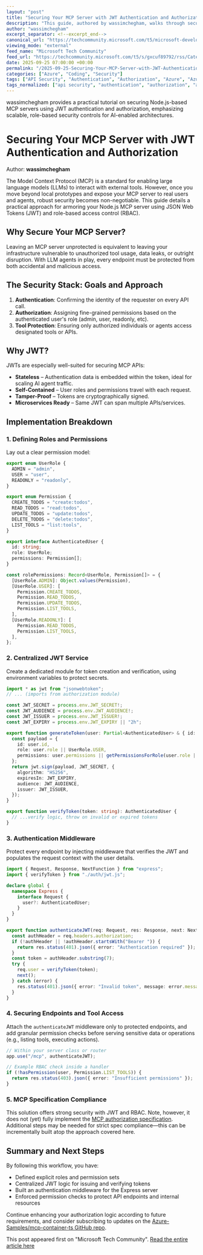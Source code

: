 ```yaml
---
layout: "post"
title: "Securing Your MCP Server with JWT Authentication and Authorization"
description: "This guide, authored by wassimchegham, walks through securing a Node.js-based Model Context Protocol (MCP) server using JSON Web Tokens (JWT) for authentication and role-based access control. It covers implementation steps, code examples, middleware integration, and best practices for robust, scalable security tailored for LLM tool integrations and AI agents. Practical advice is provided for establishing user roles, permissions, and centralized JWT management, with reference to an Azure-hosted MCP project."
author: "wassimchegham"
excerpt_separator: <!--excerpt_end-->
canonical_url: "https://techcommunity.microsoft.com/t5/microsoft-developer-community/it-s-time-to-secure-your-mcp-servers-here-s-how/ba-p/4434308"
viewing_mode: "external"
feed_name: "Microsoft Tech Community"
feed_url: "https://techcommunity.microsoft.com/t5/s/gxcuf89792/rss/Category?category.id=Azure"
date: 2025-09-25 07:00:00 +00:00
permalink: "/2025-09-25-Securing-Your-MCP-Server-with-JWT-Authentication-and-Authorization.html"
categories: ["Azure", "Coding", "Security"]
tags: ["API Security", "Authentication", "Authorization", "Azure", "Azure Samples", "Coding", "Community", "Express.js", "JSON Web Tokens", "JWT", "LLM", "MCP", "Microservices", "Middleware", "Node.js", "RBAC", "Role Based Access Control", "Security", "Token Based Security"]
tags_normalized: ["api security", "authentication", "authorization", "azure", "azure samples", "coding", "community", "expressdotjs", "json web tokens", "jwt", "llm", "mcp", "microservices", "middleware", "nodedotjs", "rbac", "role based access control", "security", "token based security"]
---
```


wassimchegham provides a practical tutorial on securing Node.js-based MCP servers using JWT authentication and authorization, emphasizing scalable, role-based security controls for AI-enabled architectures.<!--excerpt_end-->

# Securing Your MCP Server with JWT Authentication and Authorization

Author: **wassimchegham**

The Model Context Protocol (MCP) is a standard for enabling large language models (LLMs) to interact with external tools. However, once you move beyond local prototypes and expose your MCP server to real users and agents, robust security becomes non-negotiable. This guide details a practical approach for armoring your Node.js MCP server using JSON Web Tokens (JWT) and role-based access control (RBAC).

## Why Secure Your MCP Server?

Leaving an MCP server unprotected is equivalent to leaving your infrastructure vulnerable to unauthorized tool usage, data leaks, or outright disruption. With LLM agents in play, every endpoint must be protected from both accidental and malicious access.

## The Security Stack: Goals and Approach

1. **Authentication**: Confirming the identity of the requester on every API call.
2. **Authorization**: Assigning fine-grained permissions based on the authenticated user's role (admin, user, readonly, etc).
3. **Tool Protection**: Ensuring only authorized individuals or agents access designated tools or APIs.

## Why JWT?

JWTs are especially well-suited for securing MCP APIs:

- **Stateless** – Authentication data is embedded within the token, ideal for scaling AI agent traffic.
- **Self-Contained** – User roles and permissions travel with each request.
- **Tamper-Proof** – Tokens are cryptographically signed.
- **Microservices Ready** – Same JWT can span multiple APIs/services.

## Implementation Breakdown

### 1. Defining Roles and Permissions

Lay out a clear permission model:

```typescript
export enum UserRole {
  ADMIN = "admin",
  USER = "user",
  READONLY = "readonly",
}

export enum Permission {
  CREATE_TODOS = "create:todos",
  READ_TODOS = "read:todos",
  UPDATE_TODOS = "update:todos",
  DELETE_TODOS = "delete:todos",
  LIST_TOOLS = "list:tools",
}

export interface AuthenticatedUser {
  id: string;
  role: UserRole;
  permissions: Permission[];
}

const rolePermissions: Record<UserRole, Permission[]> = {
  [UserRole.ADMIN]: Object.values(Permission),
  [UserRole.USER]: [
    Permission.CREATE_TODOS,
    Permission.READ_TODOS,
    Permission.UPDATE_TODOS,
    Permission.LIST_TOOLS,
  ],
  [UserRole.READONLY]: [
    Permission.READ_TODOS,
    Permission.LIST_TOOLS,
  ],
};
```

### 2. Centralized JWT Service

Create a dedicated module for token creation and verification, using environment variables to protect secrets.

```typescript
import * as jwt from "jsonwebtoken";
// ... (imports from authorization module)

const JWT_SECRET = process.env.JWT_SECRET!;
const JWT_AUDIENCE = process.env.JWT_AUDIENCE!;
const JWT_ISSUER = process.env.JWT_ISSUER!;
const JWT_EXPIRY = process.env.JWT_EXPIRY || "2h";

export function generateToken(user: Partial<AuthenticatedUser> & { id: string }): string {
  const payload = {
    id: user.id,
    role: user.role || UserRole.USER,
    permissions: user.permissions || getPermissionsForRole(user.role || UserRole.USER),
  };
  return jwt.sign(payload, JWT_SECRET, {
    algorithm: "HS256",
    expiresIn: JWT_EXPIRY,
    audience: JWT_AUDIENCE,
    issuer: JWT_ISSUER,
  });
}

export function verifyToken(token: string): AuthenticatedUser {
  // ...verify logic, throw on invalid or expired tokens
}
```

### 3. Authentication Middleware

Protect every endpoint by injecting middleware that verifies the JWT and populates the request context with the user details.

```typescript
import { Request, Response, NextFunction } from "express";
import { verifyToken } from "./auth/jwt.js";

declare global {
  namespace Express {
    interface Request {
      user?: AuthenticatedUser;
    }
  }
}

export function authenticateJWT(req: Request, res: Response, next: NextFunction): void {
  const authHeader = req.headers.authorization;
  if (!authHeader || !authHeader.startsWith("Bearer ")) {
    return res.status(401).json({ error: "Authentication required" });
  }
  const token = authHeader.substring(7);
  try {
    req.user = verifyToken(token);
    next();
  } catch (error) {
    res.status(401).json({ error: "Invalid token", message: error.message });
  }
}
```

### 4. Securing Endpoints and Tool Access

Attach the `authenticateJWT` middleware only to protected endpoints, and add granular permission checks before serving sensitive data or operations (e.g., listing tools, executing actions).

```typescript
// Within your server class or router
app.use("/mcp", authenticateJWT);

// Example RBAC check inside a handler
if (!hasPermission(user, Permission.LIST_TOOLS)) {
  return res.status(403).json({ error: "Insufficient permissions" });
}
```

### 5. MCP Specification Compliance

This solution offers strong security with JWT and RBAC. Note, however, it does not (yet) fully implement the [MCP authorization specification](https://modelcontextprotocol.io/specification/2025-06-18/basic/authorization). Additional steps may be needed for strict spec compliance—this can be incrementally built atop the approach covered here.

## Summary and Next Steps

By following this workflow, you have:

- Defined explicit roles and permission sets
- Centralized JWT logic for issuing and verifying tokens
- Built an authentication middleware for the Express server
- Enforced permission checks to protect API endpoints and internal resources

Continue enhancing your authorization logic according to future requirements, and consider subscribing to updates on the [Azure-Samples/mcp-container-ts GitHub repo](https://github.com/Azure-Samples/mcp-container-ts).

This post appeared first on "Microsoft Tech Community". [Read the entire article here](https://techcommunity.microsoft.com/t5/microsoft-developer-community/it-s-time-to-secure-your-mcp-servers-here-s-how/ba-p/4434308)
